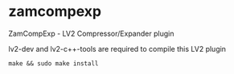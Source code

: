 zamcompexp
==========

ZamCompExp - LV2 Compressor/Expander plugin

lv2-dev and lv2-c++-tools are required to compile this LV2 plugin

	make && sudo make install


